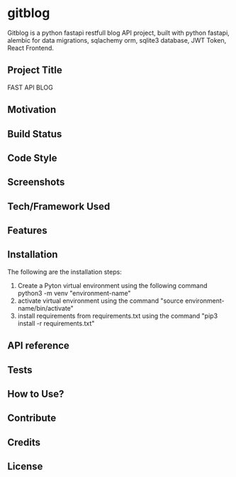 # gitblog
Gitblog is a python fastapi restfull blog API project, built with python fastapi, alembic for data migrations, sqlachemy orm, sqlite3 database, JWT Token, React Frontend.

## Project Title
FAST API BLOG

## Motivation

## Build Status

## Code Style

## Screenshots

## Tech/Framework Used

## Features

## Installation
The following are the installation steps:
1. Create a Pyton virtual environment using the following command python3 -m venv "environment-name"
2. activate virtual environment using the command "source environment-name/bin/activate" 
3. install requirements from requirements.txt using the command "pip3 install -r requirements.txt"

## API reference

## Tests

## How to Use?

## Contribute

## Credits

## License
